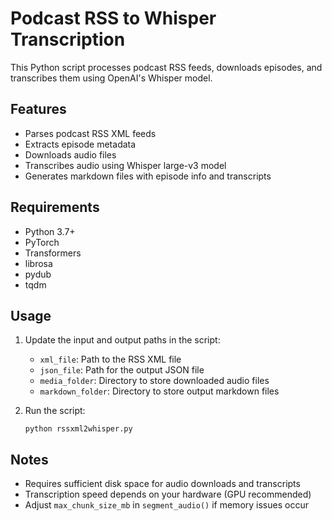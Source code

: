 # Podcast RSS to Whisper Transcription

This Python script processes podcast RSS feeds, downloads episodes, and transcribes them using OpenAI's Whisper model.

## Features

- Parses podcast RSS XML feeds
- Extracts episode metadata
- Downloads audio files
- Transcribes audio using Whisper large-v3 model
- Generates markdown files with episode info and transcripts

## Requirements

- Python 3.7+
- PyTorch
- Transformers
- librosa
- pydub
- tqdm

## Usage

1. Update the input and output paths in the script:
   - `xml_file`: Path to the RSS XML file
   - `json_file`: Path for the output JSON file
   - `media_folder`: Directory to store downloaded audio files
   - `markdown_folder`: Directory to store output markdown files

2. Run the script:
   ```
   python rssxml2whisper.py
   ```

## Notes

- Requires sufficient disk space for audio downloads and transcripts
- Transcription speed depends on your hardware (GPU recommended)
- Adjust `max_chunk_size_mb` in `segment_audio()` if memory issues occur